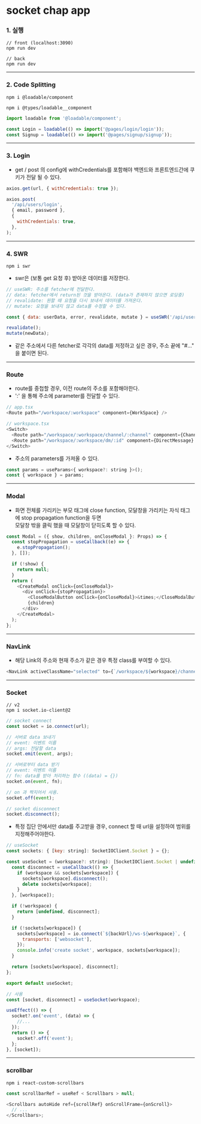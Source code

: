 # socket chap app

### 1. 실행

```
// front (localhost:3090)
npm run dev

// back
npm run dev
```

---

### 2. Code Splitting

```
npm i @loadable/component

npm i @types/loadable__component
```

```js
import loadable from '@loadable/component';

const Login = loadable(() => import('@pages/login/login'));
const Signup = loadable(() => import('@pages/signup/signup'));
```

---

### 3. Login

- get / post 의 config에 withCredentials를 포함해야 백엔드와 프론트엔드간에 쿠키가 전달 될 수 있다.

```js
axios.get(url, { withCredentials: true });

axios.post(
  '/api/users/login',
  { email, password },
  {
    withCredentials: true,
  },
);
```

---

### 4. SWR

```
npm i swr
```

- swr은 (보통 get 요청 후) 받아온 데이터를 저장한다.

```js
// useSWR: 주소를 fetcher에 전달한다.
// data: fetcher에서 return된 것을 받아온다. (data가 존재하지 않으면 로딩중)
// revalidate: 원할 때 요청을 다시 보내서 데이터를 가져온다.
// mutate: 요청을 보내지 않고 data를 수정할 수 있다.

const { data: userData, error, revalidate, mutate } = useSWR('/api/users', fetcher);

revalidate();
mutate(newData);
```

- 같은 주소에서 다른 fetcher로 각각의 data를 저정하고 싶은 경우, 주소 끝에 "#..." 을 붙이면 된다.

---

### Route

- route를 중첩할 경우, 이전 route의 주소를 포함해야한다.
- ':' 을 통해 주소에 parameter를 전달할 수 있다.

```js
// app.tsx
<Route path="/workspace/:workspace" component={WorkSpace} />

// workspace.tsx
<Switch>
  <Route path="/workspace/:workspace/channel/:channel" component={Channel} />
  <Route path="/workspace/:workspace/dm/:id" component={DirectMessage} />
</Switch>
```

- 주소의 parameters를 가져올 수 있다.

```js
const params = useParams<{ workspace?: string }>();
const { workspace } = params;
```

---

### Modal

- 화면 전체를 가리키는 부모 태그에 close function, 모달창을 가리키는 자식 태그에 stop propagation function을 두면  
  모달창 밖을 클릭 했을 때 모달창이 닫히도록 할 수 있다.

```js
const Modal = ({ show, children, onCloseModal }: Props) => {
  const stopPropagation = useCallback((e) => {
    e.stopPropagation();
  }, []);

  if (!show) {
    return null;
  }
  return (
    <CreateModal onClick={onCloseModal}>
      <div onClick={stopPropagation}>
        <CloseModalButton onClick={onCloseModal}>&times;</CloseModalButton>
        {children}
      </div>
    </CreateModal>
  );
};
```

---

### NavLink

- 해당 Link의 주소와 현재 주소가 같은 경우 특정 class를 부여할 수 있다.

```js
<NavLink activeClassName="selected" to={`/workspace/${workspace}/channel/${channel.name}`}></NavLink>
```

---

### Socket

```
// v2
npm i socket.io-client@2
```

```js
// socket connect
const socket = io.connect(url);

// 서버로 data 보내기
// event: 이벤트 이름
// args: 전달할 data
socket.emit(event, args);

// 서버로부터 data 받기
// event: 이벤트 이름
// fn: data를 받아 처리하는 함수 ((data) = {})
socket.on(event, fn);

// on 과 짝지어서 사용.
socket.off(event);

// socket disconnect
socket.disconnect();
```

- 특정 집단 안에서만 data를 주고받을 경우, connect 할 때 url을 설정하여 범위를 지정해주어야한다.

```js
// useSocket
const sockets: { [key: string]: SocketIOClient.Socket } = {};

const useSocket = (workspace?: string): [SocketIOClient.Socket | undefined, () => void] => {
  const disconnect = useCallback(() => {
    if (workspace && sockets[workspace]) {
      sockets[workspace].disconnect();
      delete sockets[workspace];
    }
  }, [workspace]);

  if (!workspace) {
    return [undefined, disconnect];
  }

  if (!sockets[workspace]) {
    sockets[workspace] = io.connect(`${backUrl}/ws-${workspace}`, {
      transports: ['websocket'],
    });
    console.info('create socket', workspace, sockets[workspace]);
  }

  return [sockets[workspace], disconnect];
};

export default useSocket;

// 사용
const [socket, disconnect] = useSocket(workspace);

useEffect(() => {
  socket?.on('event', (data) => {
    //...
  });
  return () => {
    socket?.off('event');
  };
}, [socket]);
```

---

### scrollbar

```
npm i react-custom-scrollbars
```

```js
const scrollbarRef = useRef < Scrollbars > null;

<Scrollbars autoHide ref={scrollRef} onScrollFrame={onScroll}>
  // ...
</Scrollbars>;
```
